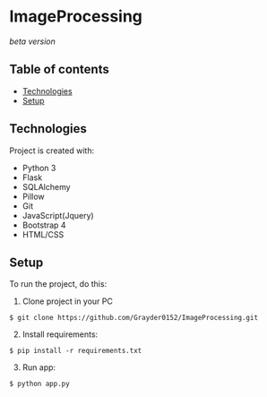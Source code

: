 # ImageProcessing
*beta version* 

## Table of contents
* [Technologies](#technologies)
* [Setup](#setup)

## Technologies
Project is created with:
* Python 3
* Flask 
* SQLAlchemy
* Pillow
* Git
* JavaScript(Jquery)
* Bootstrap 4
* HTML/CSS
	
## Setup
To run the project, do this:

1) Clone project in your PC
```
$ git clone https://github.com/Grayder0152/ImageProcessing.git
```
2) Install requirements:
```
$ pip install -r requirements.txt
```
3) Run app:
```
$ python app.py
```

